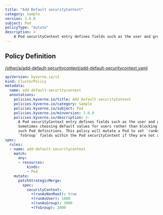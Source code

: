 ```yaml
---
title: "Add Default securityContext"
category: Sample
version: 1.6.0
subject: Pod
policyType: "mutate"
description: >
    A Pod securityContext entry defines fields such as the user and group which should be used to run the Pod. Sometimes choosing default values for users rather than blocking is a better alternative to not impede such Pod definitions. This policy will mutate a Pod to set `runAsNonRoot`, `runAsUser`, `runAsGroup`, and  `fsGroup` fields within the Pod securityContext if they are not already set.
---
```


## Policy Definition
<a href="https://github.com/kyverno/policies/raw/main//other/a/add-default-securitycontext/add-default-securitycontext.yaml" target="-blank">/other/a/add-default-securitycontext/add-default-securitycontext.yaml</a>

```yaml
apiVersion: kyverno.io/v1
kind: ClusterPolicy
metadata:
  name: add-default-securitycontext
  annotations:
    policies.kyverno.io/title: Add Default securityContext
    policies.kyverno.io/category: Sample
    policies.kyverno.io/subject: Pod
    policies.kyverno.io/minversion: 1.6.0
    policies.kyverno.io/description: >-
      A Pod securityContext entry defines fields such as the user and group which should be used to run the Pod.
      Sometimes choosing default values for users rather than blocking is a better alternative to not impede
      such Pod definitions. This policy will mutate a Pod to set `runAsNonRoot`, `runAsUser`, `runAsGroup`, and 
      `fsGroup` fields within the Pod securityContext if they are not already set.
spec:
  rules:
  - name: add-default-securitycontext
    match:
      any:
      - resources:
          kinds:
          - Pod
    mutate:
      patchStrategicMerge:
        spec:
          securityContext:
            +(runAsNonRoot): true
            +(runAsUser): 1000
            +(runAsGroup): 3000
            +(fsGroup): 2000

```
